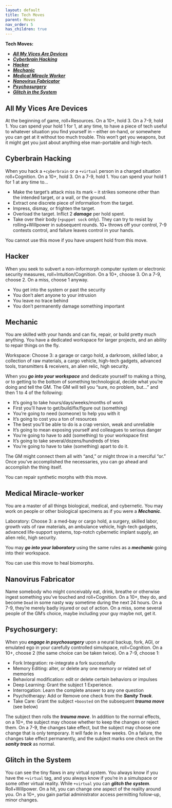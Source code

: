 ```yaml
---
layout: default
title: Tech Moves
parent: Moves
nav_order: 5
has_children: true
---
```


**Tech Moves:**

- **_[All My Vices Are Devices](https://eclipse-phase-apocalypse.obsidianportal.com/wikis/moves#Vices)_**
- **_[Cyberbrain Hacking](https://eclipse-phase-apocalypse.obsidianportal.com/wikis/moves#Cyberbrain)_**
- **_[Hacker](#hacker)_**
- **_[Mechanic](#mechanic)_**
- **_[Medical Miracle Worker](#medical-miracle-worker)_**
- **_[Nanovirus Fabricator](#nanovirus-fabricator)_**
- **_[Psychosurgery](#psychosurgery)_**
- **_[Glitch in the System](#glitch-in-the-system)_**

## All My Vices Are Devices

At the beginning of game, roll+Resources. On a 10+, hold 3. On a 7-9, hold 1. You can spend your hold 1 for 1, at any time, to have a piece of tech useful to whatever situation you find yourself in – either on-hand, or somewhere you can get at it without too much trouble. This won’t get you weapons, but it might get you just about anything else man-portable and high-tech.

## Cyberbrain Hacking

When you hack a `+cyberbrain` or a `+virtual` person in a charged situation roll+Cognition. On a 10+, hold 3. On a 7-9, hold 1. You can spend your hold 1 for 1 at any time to…

- Make the target’s attack miss its mark – it strikes someone other than the intended target, or a wall, or the ground.
- Extract one discrete piece of information from the target.
- Impress, dismay, or frighten the target.
- Overload the target. Inflict 2 **_damage_** per hold spent.
- Take over their body (`+puppet sock` only). They can try to resist by rolling+Willpower in subsequent rounds. 10+ throws off your control, 7-9 contests control, and failure leaves control in your hands.

You cannot use this move if you have unspent hold from this move.

## Hacker

When you seek to subvert a non-informorph computer system or electronic security measures, roll+Intuition/Cognition. On a 10+, choose 3. On a 7-9, choose 2. On a miss, choose 1 anyway.

- You get into the system or past the security
- You don’t alert anyone to your intrusion
- You leave no trace behind
- You don’t permanently damage something important

## Mechanic

You are skilled with your hands and can fix, repair, or build pretty much anything. You have a dedicated workspace for larger projects, and an ability to repair things on the fly.

Workspace: Choose 3: a garage or cargo hold, a darkroom, skilled labor, a collection of raw materials, a cargo vehicle, high-tech gadgets, advanced tools, transmitters & receivers, an alien relic, high security.

When you **_go into your workspace_** and dedicate yourself to making a thing, or to getting to the bottom of something technological, decide what you’re doing and tell the GM. The GM will tell you “sure, no problem, but…” and then 1 to 4 of the following:

- It’s going to take hours/days/weeks/months of work
- First you’ll have to get/build/fix/figure out (something)
- You’re going to need (someone) to help you with it
- It’s going to cost you a ton of resources
- The best you’ll be able to do is a crap version, weak and unreliable
- It’s going to mean exposing yourself and colleagues to serious danger
- You’re going to have to add (something) to your workspace first
- It’s going to take several/dozens/hundreds of tries
- You’re going to have to take (something) apart to do it.

The GM might connect them all with “and,” or might throw in a merciful “or.” Once you’ve accomplished the necessaries, you can go ahead and accomplish the thing itself.

You can repair synthetic morphs with this move.

## Medical Miracle-worker

You are a master of all things biological, medical, and cybernetic. You may work on people or other biological specimens as if you were a **_Mechanic_**.

Laboratory: Choose 3: a med-bay or cargo hold, a surgery, skilled labor, growth vats of raw materials, an ambulance vehicle, high-tech gadgets, advanced life-support systems, top-notch cybernetic implant supply, an alien relic, high security.

You may **_go into your laboratory_** using the same rules as a **_mechanic_** going into their workspace.

You can use this move to heal biomorphs.

## Nanovirus Fabricator

Name somebody who might conceivably eat, drink, breathe or otherwise ingest something you’ve touched and roll+Cognition. On a 10+, they do, and become `Dead` in some nasty way sometime during the next 24 hours. On a 7-9, they’re merely badly injured or out of action. On a miss, some several people of the GM’s choice, maybe including your guy maybe not, get it.

## Psychosurgery:

When you **_engage in psychosurgery_** upon a neural backup, fork, AGI, or emulated ego in your carefully controlled simulspace, roll+Cognition. On a 10+, choose 2 (the same choice can be taken twice). On a 7-9, choose 1:

- Fork Integration: re-integrate a fork successfully
- Memory Editing: alter, or delete any one memory or related set of memories
- Behavioral modification: edit or delete certain behaviors or impulses
- Deep Learning: Grant the subject 1 Experience.
- Interrogation: Learn the complete answer to any one question
- Psychotherapy: Add or Remove one check from the **_Sanity Track_**.
- Take Care: Grant the subject `+boosted` on the subsequent **_trauma move_** (see below)

The subject then rolls the **_trauma move_**. In addition to the normal effects, on a 10+, the subject may choose whether to keep the changes or reject them. On a 7-9, the changes take effect, but the subject may choose one change that is only temporary. It will fade in a few weeks. On a failure, the changes take effect permanently, and the subject marks one check on the **_sanity track_** as normal.

## Glitch in the System

You can see the tiny flaws in any virtual system. You always know if you have the `+virtual` tag, and you always know if you’re in a simulspace or some other virtual reality. While `+virtual` you can **_glitch the system_**. Roll+Willpower. On a hit, you can change one aspect of the reality around you. On a 10+, you gain partial administrator access permitting follow-up, minor changes.
